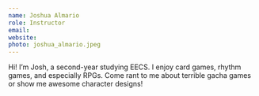 ```yaml
---
name: Joshua Almario
role: Instructor
email:
website:
photo: joshua_almario.jpeg
---
```


Hi! I’m Josh, a second-year studying EECS. I enjoy card games, rhythm games, and especially RPGs. Come rant to me about terrible gacha games or show me awesome character designs!